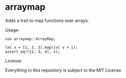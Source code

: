 # arraymap

Adds a trait to map functions over arrays.

Usage:

```
use arraymap::ArrayMap;

let x = [1, 2, 3].map(|v| v + 1);
assert_eq!([2, 3, 4], x);
```

License:

Everything in this repository is subject to the MIT License
